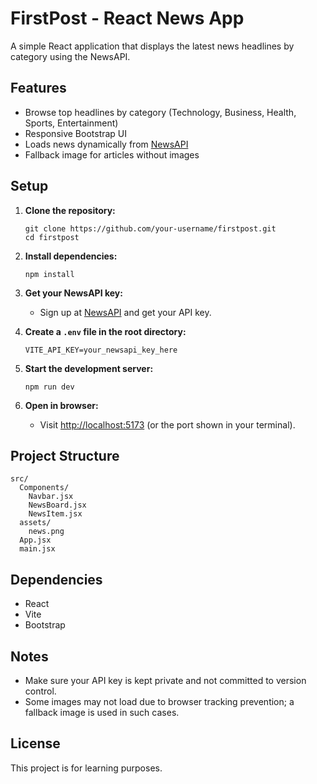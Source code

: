 # FirstPost - React News App

A simple React application that displays the latest news headlines by category using the NewsAPI.

## Features

- Browse top headlines by category (Technology, Business, Health, Sports, Entertainment)
- Responsive Bootstrap UI
- Loads news dynamically from [NewsAPI](https://newsapi.org/)
- Fallback image for articles without images

## Setup

1. **Clone the repository:**
   ```
   git clone https://github.com/your-username/firstpost.git
   cd firstpost
   ```

2. **Install dependencies:**
   ```
   npm install
   ```

3. **Get your NewsAPI key:**
   - Sign up at [NewsAPI](https://newsapi.org/) and get your API key.

4. **Create a `.env` file in the root directory:**
   ```
   VITE_API_KEY=your_newsapi_key_here
   ```

5. **Start the development server:**
   ```
   npm run dev
   ```

6. **Open in browser:**
   - Visit [http://localhost:5173](http://localhost:5173) (or the port shown in your terminal).

## Project Structure

```
src/
  Components/
    Navbar.jsx
    NewsBoard.jsx
    NewsItem.jsx
  assets/
    news.png
  App.jsx
  main.jsx
```

## Dependencies

- React
- Vite
- Bootstrap

## Notes

- Make sure your API key is kept private and not committed to version control.
- Some images may not load due to browser tracking prevention; a fallback image is used in such cases.

## License

This project is for learning purposes.